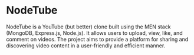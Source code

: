 # NodeTube

NodeTube is a YouTube (but better) clone built using the MEN stack (MongoDB, Express.js, Node.js). It allows users to upload, view, like, and comment on videos. The project aims to provide a platform for sharing and discovering video content in a user-friendly and efficient manner.